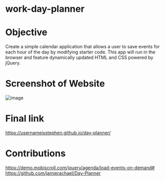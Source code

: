 # work-day-planner


# Objective

Create a simple calendar application that allows a user to save events for each hour of the day by modifying starter code. This app will run in the browser and feature dynamically updated HTML and CSS powered by jQuery.

# Screenshot of Website

![image](https://user-images.githubusercontent.com/100049940/158391604-05852eef-1e16-47d4-a4c3-73a073b17853.png)



# Final link

https://usernameisstephen.github.io/day-planner/

# Contributions

https://demo.mobiscroll.com/jquery/agenda/load-events-on-demand#
https://github.com/jamierachael/Day-Planner
